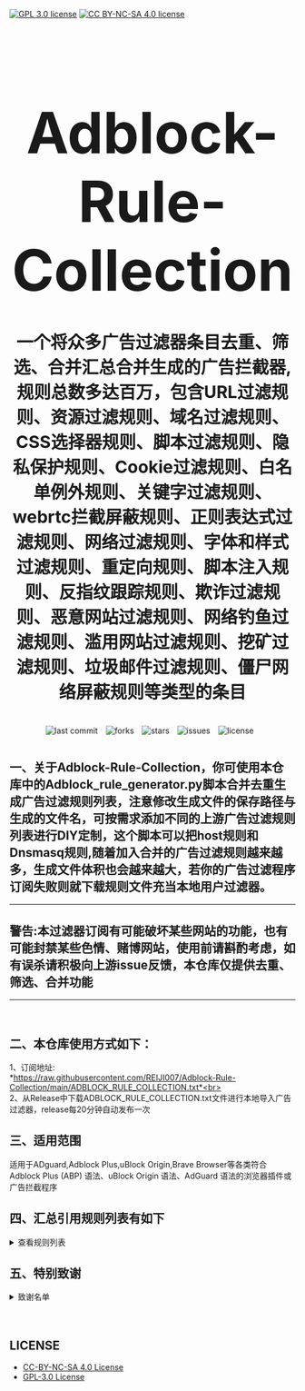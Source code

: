 [![GPL 3.0 license](https://img.shields.io/badge/License-GPL%20v3-blue.svg)](https://github.com/REIJI007/Adblock-Rule-Collection/blob/main/LICENSE-GPL3.0)
[![CC BY-NC-SA 4.0 license](https://img.shields.io/badge/License-CC%20BY--NC--SA%204.0-lightgrey.svg)](https://github.com/REIJI007/Adblock-Rule-Collection/blob/main/LICENSE-CC%20BY-NC-SA%204.0)
<!-- 居中的大标题 -->
<h1 align="center" style="font-size: 100px; margin-bottom: 40px;">Adblock-Rule-Collection</h1>

<!-- 居中的副标题 -->
<h2 align="center" style="font-size: 30px; margin-bottom: 40px;">一个将众多广告过滤器条目去重、筛选、合并汇总合并生成的广告拦截器,规则总数多达百万，包含URL过滤规则、资源过滤规则、域名过滤规则、CSS选择器规则、脚本过滤规则、隐私保护规则、Cookie过滤规则、白名单例外规则、关键字过滤规则、webrtc拦截屏蔽规则、正则表达式过滤规则、网络过滤规则、字体和样式过滤规则、重定向规则、脚本注入规则、反指纹跟踪规则、欺诈过滤规则、恶意网站过滤规则、网络钓鱼过滤规则、滥用网站过滤规则、挖矿过滤规则、垃圾邮件过滤规则、僵尸网络屏蔽规则等类型的条目</h2>

<!-- 徽章（根据需要调整） -->
<p align="center" style="margin-bottom: 40px;">
    <img src="https://img.shields.io/badge/last%20commit-today-brightgreen" alt="last commit" style="margin-right: 10px;">
    <img src="https://img.shields.io/github/forks/REIJI007/Adblock-Rule-Collection" alt="forks" style="margin-right: 10px;">
    <img src="https://img.shields.io/github/stars/REIJI007/Adblock-Rule-Collection" alt="stars" style="margin-right: 10px;">
    <img src="https://img.shields.io/github/issues/REIJI007/Adblock-Rule-Collection" alt="issues" style="margin-right: 10px;">
    <img src="https://img.shields.io/github/license/REIJI007/Adblock-Rule-Collection" alt="license" style="margin-right: 10px;">
</p>


## 一、关于Adblock-Rule-Collection，你可使用本仓库中的Adblock_rule_generator.py脚本合并去重生成广告过滤规则列表，注意修改生成文件的保存路径与生成的文件名，可按需求添加不同的上游广告过滤规则列表进行DIY定制，这个脚本可以把host规则和Dnsmasq规则,随着加入合并的广告过滤规则越来越多，生成文件体积也会越来越大，若你的广告过滤程序订阅失败则就下载规则文件充当本地用户过滤器。

<hr>

## 警告:本过滤器订阅有可能破坏某些网站的功能，也有可能封禁某些色情、赌博网站，使用前请斟酌考虑，如有误杀请积极向上游issue反馈，本仓库仅提供去重、筛选、合并功能

<hr>
<br>

## 二、本仓库使用方式如下：
1、订阅地址: <br> *https://raw.githubusercontent.com/REIJI007/Adblock-Rule-Collection/main/ADBLOCK_RULE_COLLECTION.txt*<br>
<br>
2、从Release中下载ADBLOCK_RULE_COLLECTION.txt文件进行本地导入广告过滤器，release每20分钟自动发布一次
<br>

## 三、适用范围
适用于ADguard,Adblock Plus,uBlock Origin,Brave Browser等各类符合Adblock Plus (ABP) 语法、uBlock Origin 语法、AdGuard 语法的浏览器插件或广告拦截程序
<br>


## 四、汇总引用规则列表有如下
<details>
  <summary>查看规则列表</summary>

1. [Anti-ad for adguard](https://anti-ad.net/adguard.txt)  
2. [Anti-ad-Easylist](https://anti-ad.net/easylist.txt)  
3. [OISD Big List](https://big.oisd.nl)  
4. [EasyList](https://easylist.to/easylist/easylist.txt)  
5. [EasyList — first-party servers](https://raw.githubusercontent.com/easylist/easylist/master/easylist/easylist_adservers.txt)  
6. [EasyList — third-party servers](https://raw.githubusercontent.com/easylist/easylist/master/easylist/easylist_thirdparty.txt)  
7. [EasyList Privacy](https://easylist.to/easylist/easyprivacy.txt)  
8. [EasyList Privacy — trackingservers](https://raw.githubusercontent.com/easylist/easylist/master/easyprivacy/easyprivacy_trackingservers.txt)  
9. [EasyPrivacy — third-party trackers](https://raw.githubusercontent.com/easylist/easylist/master/easyprivacy/easyprivacy_thirdparty.txt)  
10. [EasyPrivacy — third-party international trackers](https://raw.githubusercontent.com/easylist/easylist/master/easyprivacy/easyprivacy_thirdparty_international.txt)  
11. [Easylist Cookie List](https://secure.fanboy.co.nz/fanboy-cookiemonster.txt)  
12. [EasyList China](https://raw.githubusercontent.com/easylist/easylistchina/master/easylistchina.txt)  
13. [Adblock Warning Removal List](https://easylist-downloads.adblockplus.org/antiadblockfilters.txt)  
14. [Fanboy's Annoyance List](https://secure.fanboy.co.nz/fanboy-annoyance.txt)  
15. [Fanboy's Social Blocking List](https://easylist.to/easylist/fanboy-social.txt)  
16. [Fanboy's Anti-thirdparty Fonts](https://www.fanboy.co.nz/fanboy-antifonts.txt)  
17. [Fanboy's Notifications Blocking List](https://raw.githubusercontent.com/DandelionSprout/adfilt/master/Other%20domains%20versions/FanboyNotifications-LoadableInUBO.txt)  
18. [CJX's Annoyance List](https://raw.githubusercontent.com/cjx82630/cjxlist/master/cjx-annoyance.txt)  
19. [CJX's EasyList Lite](https://raw.githubusercontent.com/cjx82630/cjxlist/master/cjxlist.txt)  
20. [CJX's uBlock list](https://raw.githubusercontent.com/cjx82630/cjxlist/master/cjx-ublock.txt)  
21. [uniartrisan's Adblock List Plus](https://raw.githubusercontent.com/uniartisan/adblock_list/master/adblock_plus.txt)  
22. [uniartrisan's Privacy List](https://raw.githubusercontent.com/uniartisan/adblock_list/master/adblock_privacy.txt)  
23. [AdRules AdBlock List Plus](https://raw.githubusercontent.com/Cats-Team/AdRules/main/adblock_plus.txt)  
24. [AdRules DNS List](https://raw.githubusercontent.com/Cats-Team/AdRules/main/dns.txt)  
25. [AdBlock DNS](https://raw.githubusercontent.com/217heidai/adblockfilters/main/rules/adblockdns.txt)  
26. [AdBlock Filter](https://raw.githubusercontent.com/217heidai/adblockfilters/main/rules/adblockfilters.txt)  
27. [GOODBYEADS](https://raw.githubusercontent.com/8680/GOODBYEADS/master/rules.txt)  
28. [GOODBYEADS-DNS](https://raw.githubusercontent.com/8680/GOODBYEADS/master/dns.txt)  
29. [GOODBYEADS-allow](https://raw.githubusercontent.com/8680/GOODBYEADS/master/allow.txt)  
30. [AWAvenue-Ads-Rule](https://raw.githubusercontent.com/TG-Twilight/AWAvenue-Ads-Rule/main/AWAvenue-Ads-Rule.txt)  
31. [Bibaiji's ad-rules](https://raw.githubusercontent.com/Bibaiji/ad-rules/main/rule/ad-rules.txt)  
32. [uBlock filters](https://raw.githubusercontent.com/uBlockOrigin/uAssets/master/filters/filters.txt)  
33. [uBlock privacy filter](https://raw.githubusercontent.com/uBlockOrigin/uAssets/master/filters/privacy.txt)  
34. [uBlock mobile filter](https://raw.githubusercontent.com/uBlockOrigin/uAssets/master/filters/filters-mobile.txt)  
35. [uBlock Badware risks filter](https://raw.githubusercontent.com/uBlockOrigin/uAssets/master/filters/badware.txt)  
36. [uBlock Annoyances-Cookies filter](https://raw.githubusercontent.com/uBlockOrigin/uAssets/master/filters/annoyances-cookies.txt)  
37. [uBlock Annoyances-others filter](https://raw.githubusercontent.com/uBlockOrigin/uAssets/master/filters/annoyances-others.txt)  
38. [uBlock Resource abuse filters](https://raw.githubusercontent.com/uBlockOrigin/uAssets/master/filters/resource-abuse.txt)  
39. [uBlock Unbreak filter](https://raw.githubusercontent.com/uBlockOrigin/uAssets/master/filters/unbreak.txt)  
40. [AdGuard Base filter cryptominers](https://raw.githubusercontent.com/AdguardTeam/AdguardFilters/master/BaseFilter/sections/cryptominers.txt)  
41. [AdGuard Exclusion rules](https://raw.githubusercontent.com/AdguardTeam/AdGuardSDNSFilter/master/Filters/exclusions.txt)  
42. [AdGuard Exception rules](https://raw.githubusercontent.com/AdguardTeam/AdGuardSDNSFilter/master/Filters/exceptions.txt)  
43. [AdGuardSDNSFilter](https://raw.githubusercontent.com/AdguardTeam/AdGuardSDNSFilter/master/Filters/rules.txt)  
44. [AdGuard Base filter](https://raw.githubusercontent.com/AdguardTeam/FiltersRegistry/master/filters/filter_2_Base/filter.txt)  
45. [AdGuard Base filter — first-party servers](https://raw.githubusercontent.com/AdguardTeam/AdguardFilters/master/BaseFilter/sections/adservers_firstparty.txt)  
46. [AdGuard Base filter — foreign servers](https://raw.githubusercontent.com/AdguardTeam/AdguardFilters/master/BaseFilter/sections/foreign.txt)  
47. [AdGuard Mobile filter](https://raw.githubusercontent.com/AdguardTeam/AdguardFilters/master/MobileFilter/sections/adservers.txt)  
48. [AdGuard Tracking Protection filter](https://raw.githubusercontent.com/AdguardTeam/FiltersRegistry/master/filters/filter_3_Spyware/filter.txt)  
49. [AdGuard Tracking Protection filter — first-party trackers](https://raw.githubusercontent.com/AdguardTeam/AdguardFilters/master/SpywareFilter/sections/tracking_servers_firstparty.txt)  
50. [AdGuard Tracking Protection filter — third-party trackers](https://raw.githubusercontent.com/AdguardTeam/AdguardFilters/master/SpywareFilter/sections/tracking_servers.txt)
51. [AdGuard Tracking Protection filter — mobile trackers](https://raw.githubusercontent.com/AdguardTeam/AdguardFilters/master/SpywareFilter/sections/mobile.txt)  
52. [AdGuard URL Tracking filter](https://raw.githubusercontent.com/AdguardTeam/FiltersRegistry/master/filters/filter_17_TrackParam/filter.txt)  
53. [AdGuard Social media filter](https://raw.githubusercontent.com/AdguardTeam/FiltersRegistry/master/filters/filter_4_Social/filter.txt)  
54. [AdGuard Annoyances filter](https://raw.githubusercontent.com/AdguardTeam/FiltersRegistry/master/filters/filter_14_Annoyances/filter.txt)  
55. [AdGuard CNAME original trackers list](https://raw.githubusercontent.com/AdguardTeam/cname-trackers/master/data/combined_original_trackers.txt)  
56. [AdGuard CNAME disguised ads list](https://raw.githubusercontent.com/AdguardTeam/cname-trackers/master/data/combined_disguised_ads.txt)  
57. [AdGuard CNAME disguised clickthroughs list](https://raw.githubusercontent.com/AdguardTeam/cname-trackers/master/data/combined_disguised_clickthroughs.txt)  
58. [AdGuard CNAME disguised microsites list](https://raw.githubusercontent.com/AdguardTeam/cname-trackers/master/data/combined_disguised_microsites.txt)  
59. [AdGuard CNAME disguised trackers list](https://raw.githubusercontent.com/AdguardTeam/cname-trackers/master/data/combined_disguised_trackers.txt)  
60. [AdGuard CNAME disguised mail_trackers list](https://raw.githubusercontent.com/AdguardTeam/cname-trackers/master/data/combined_disguised_mail_trackers.txt)  
61. [AdGuard Chinese filter](https://raw.githubusercontent.com/AdguardTeam/FiltersRegistry/master/filters/filter_224_Chinese/filter.txt)  
62. [AdGuard DNS filter](https://raw.githubusercontent.com/AdguardTeam/FiltersRegistry/master/filters/filter_15_DnsFilter/filter.txt)  
63. [AdGuard for Android](https://filters.adtidy.org/android/filters/11.txt)  
64. [AdGuard for iOS](https://filters.adtidy.org/ios/filters/11.txt)  
65. [HyperADRules](https://raw.githubusercontent.com/Lynricsy/HyperADRules/master/rules.txt)  
66. [HyperADRules-DNS](https://raw.githubusercontent.com/Lynricsy/HyperADRules/master/dns.txt)  
67. [HyperADRules-allow](https://raw.githubusercontent.com/Lynricsy/HyperADRules/master/allow.txt)  
68. [TheBestAdrules](https://raw.githubusercontent.com/guandasheng/adguardhome/main/rule/all.txt)  
69. [xinggsf's rules](https://raw.githubusercontent.com/xinggsf/Adblock-Plus-Rule/master/rule.txt)  
70. [xinggsf's mv rules](https://raw.githubusercontent.com/xinggsf/Adblock-Plus-Rule/master/mv.txt)  
71. [superbigsteam rules](https://raw.githubusercontent.com/superbigsteam/adguardhomeguiz/main/rule/all.txt)  
72. [adblock-nocoin-list](https://raw.githubusercontent.com/hoshsadiq/adblock-nocoin-list/master/nocoin.txt)  
73. [GoodbyeAds-AdBlock-Filter](https://raw.githubusercontent.com/jerryn70/GoodbyeAds/master/Formats/GoodbyeAds-AdBlock-Filter.txt)  
74. [GoodbyeAds-Ultra-AdBlock-Filter](https://raw.githubusercontent.com/jerryn70/GoodbyeAds/master)  
75. [Phishing URL Blocklist——AdGuard](https://malware-filter.gitlab.io/malware-filter/phishing-filter-ag.txt)  
76. [Phishing URL Blocklist——AdGuard Home](https://malware-filter.gitlab.io/malware-filter/phishing-filter-agh.txt)  
77. [Phishing URL Blocklist——uBlock Origin](https://malware-filter.gitlab.io/malware-filter/phishing-filter.txt)  
78. [Malicious URL Blocklist——AdGuard](https://malware-filter.gitlab.io/malware-filter/urlhaus-filter-ag.txt)  
79. [Malicious URL Blocklist——AdGuard Home](https://malware-filter.gitlab.io/malware-filter/urlhaus-filter-agh.txt)  
80. [Malicious URL Blocklist——uBlock Origin](https://malware-filter.gitlab.io/malware-filter/urlhaus-filter.txt)  
81. [Tracking JS Blocklist](https://malware-filter.gitlab.io/malware-filter/tracking-filter.txt)  
82. [Botnet IP Blocklist——AdGuard](https://malware-filter.gitlab.io/malware-filter/botnet-filter-ag.txt)  
83. [Botnet IP Blocklist——AdGuard Home](https://malware-filter.gitlab.io/malware-filter/botnet-filter-agh.txt)  
84. [Botnet IP Blocklist——uBlock Origin](https://malware-filter.gitlab.io/malware-filter/botnet-filter.txt)  
85. [ABP filters](https://easylist-msie.adblockplus.org/abp-filters-anti-cv.txt)  
86. [adgk](https://raw.githubusercontent.com/banbendalao/ADgk/master/ADgk.txt)  
87. [yokoffing's Annoyance List](https://raw.githubusercontent.com/yokoffing/filterlists/main/annoyance_list.txt)  
88. [yokoffing's Privacy Essentials](https://raw.githubusercontent.com/yokoffing/filterlists/main/privacy_essentials.txt)  
89. [Spam404's Adblock-list](https://raw.githubusercontent.com/Spam404/lists/master/adblock-list.txt)  
90. [Brave-specific filter](https://raw.githubusercontent.com/brave/adblock-lists/master/brave-lists/brave-specific.txt)  
91. [Brave-ios-specific filter](https://raw.githubusercontent.com/brave/adblock-lists/master/brave-lists/brave-ios-specific.txt)  
92. [Brave-Android-specific filter](https://raw.githubusercontent.com/brave/adblock-lists/master/brave-lists/brave-android-specific.txt)  
93. [Brave-Firstparty filter](https://raw.githubusercontent.com/brave/adblock-lists/master/brave-lists/brave-firstparty.txt)  
94. [Brave-Firstparty-cname filter](https://raw.githubusercontent.com/brave/adblock-lists/master/brave-lists/brave-firstparty-cname.txt)  
95. [Brave-Unbreak filter](https://raw.githubusercontent.com/brave/adblock-lists/master/brave-unbreak.txt)  
96. [Filter unblocking search ads and self-promotions](https://raw.githubusercontent.com/AdguardTeam/FiltersRegistry/master/filters/filter_10_Useful/filter.txt)  
97. [Peter Lowe’s Ad and Tracking Server List](https://pgl.yoyo.org/adservers/serverlist.php?hostformat=adblockplus&showintro=0)  
98. [Dandelion Sprout's Anti-Malware List (for AdGuard)](https://raw.githubusercontent.com/DandelionSprout/adfilt/master/Alternate%20versions%20Anti-Malware%20List/AntiMalwareAdGuard.txt)  
99. [Dandelion Sprout's Anti-Malware List (for Adblock Plus and AdBlock)](https://raw.githubusercontent.com/DandelionSprout/adfilt/master/Alternate%20versions%20Anti-Malware%20List/AntiMalwareABP.txt)  
100. [The Block List Project - Smart TV List](https://raw.githubusercontent.com/blocklistproject/Lists/master/adguard/smart-tv-ags.txt)  
101. [The Block List Project - Ads List](https://raw.githubusercontent.com/blocklistproject/Lists/master/adguard/ads-ags.txt)  
102. [The Block List Project - Basic Starter List](https://raw.githubusercontent.com/blocklistproject/Lists/master/adguard/basic-ags.txt)  
103. [The Block List Project - Tracking List](https://raw.githubusercontent.com/blocklistproject/Lists/master/adguard/tracking-ags.txt)  
104. [The Block List Project - Malware List](https://raw.githubusercontent.com/blocklistproject/Lists/master/adguard/malware-ags.txt)  
105. [The Block List Project - Scam List](https://raw.githubusercontent.com/blocklistproject/Lists/master/adguard/scam-ags.txt)  
106. [The Block List Project - Phishing List](https://raw.githubusercontent.com/blocklistproject/Lists/master/adguard/phishing-ags.txt)  
107. [The Block List Project - Ransomware List](https://raw.githubusercontent.com/blocklistproject/Lists/master/adguard/ransomware-ags.txt)  
108. [The Block List Project - Fraud List](https://raw.githubusercontent.com/blocklistproject/Lists/master/adguard/fraud-ags.txt)  
109. [The Block List Project - Abuse List](https://raw.githubusercontent.com/blocklistproject/Lists/master/adguard/abuse-ags.txt)  
110. [The Block List Project - Redirect List](https://raw.githubusercontent.com/blocklistproject/Lists/master/adguard/redirect-ags.txt)  
111. [Anti-Adblock Killer](https://raw.githubusercontent.com/reek/anti-adblock-killer/master/anti-adblock-killer-filters.txt)  
112. [Scam Blocklist (Adblock Plus)](https://raw.githubusercontent.com/durablenapkin/scamblocklist/master/adguard.txt)  
113. [Smart-TV Blocklist for AdGuard Home](https://raw.githubusercontent.com/Perflyst/PiHoleBlocklist/master/SmartTV-AGH.txt)
114. [HaGeZi's Pro DNS Blocklist](https://raw.githubusercontent.com/hagezi/dns-blocklists/main/adblock/pro.txt)
115. [HaGeZi's Fake DNS Blocklist](https://raw.githubusercontent.com/hagezi/dns-blocklists/main/adblock/fake.txt)
116. [HaGeZi's Light DNS Blocklist](https://raw.githubusercontent.com/hagezi/dns-blocklists/main/adblock/light.txt)
117. [HaGeZi's DynDNS Blocklist](https://raw.githubusercontent.com/hagezi/dns-blocklists/main/adblock/dyndns.txt)
118. [HaGeZi's Normal DNS Blocklist](https://raw.githubusercontent.com/hagezi/dns-blocklists/main/adblock/multi.txt)
119. [HaGeZi's Personal DNS Blocklist](https://raw.githubusercontent.com/hagezi/dns-blocklists/main/adblock/personal.txt)
120. [HaGeZi's Pop-Up Ads DNS Blocklist](https://raw.githubusercontent.com/hagezi/dns-blocklists/main/adblock/popupads.txt)
121. [HaGeZi's Ultimate DNS Blocklist](https://raw.githubusercontent.com/hagezi/dns-blocklists/main/adblock/ultimate.txt)
122. [HaGeZi's The World's Most Abused TLDs - Aggressive](https://raw.githubusercontent.com/hagezi/dns-blocklists/main/adblock/spam-tlds-adblock-aggressive.txt)
123. [HaGeZi's The World's Most Abused TLDs](https://raw.githubusercontent.com/hagezi/dns-blocklists/main/adblock/spam-tlds-adblock-allow.txt)
124. [HaGeZi's Threat Intelligence Feeds DNS Blocklist](https://raw.githubusercontent.com/hagezi/dns-blocklists/main/adblock/tif.txt)
125. [HaGeZi's Allowlist Referral](https://raw.githubusercontent.com/hagezi/dns-blocklists/main/adblock/whitelist-referral.txt)
126. [HaGeZi's Allowlist URL Shortener](https://raw.githubusercontent.com/hagezi/dns-blocklists/main/adblock/whitelist-urlshortener.txt)
127. [neodevpro's adblock list](https://raw.githubusercontent.com/neodevpro/neodevhost/master/adblocker)
128. [notracking's adblock List](https://raw.githubusercontent.com/notracking/hosts-blocklists/master/adblock/adblock.txt)
129. [damengzhu's adblock List](https://raw.githubusercontent.com/damengzhu/banad/main/jiekouAD.txt)
130. [damengzhu's DNS List](https://raw.githubusercontent.com/damengzhu/banad/main/dnslist.txt)
131. [hectorm's adblock List](https://hblock.molinero.dev/hosts_adblock.txt)
132. [1Hosts's adblock list](https://raw.githubusercontent.com/badmojr/1Hosts/master/Pro/adblock.txt)
  

  
</details>

## 五、特别致谢
<details>
  <summary>致谢名单</summary>

1. [anti-AD](https://github.com/privacy-protection-tools/anti-AD)
2. [easylist](https://github.com/easylist/easylist)
3. [cjxlist](https://github.com/cjx82630/cjxlist)
4. [uniartisan](https://github.com/uniartisan/adblock_list)
5. [Cats-Team](https://github.com/Cats-Team/AdRules)
6. [217heidai](https://github.com/217heidai/adblockfilters)
7. [GOODBYEADS](https://github.com/8680/GOODBYEADS)
8. [AWAvenue-Ads-Rule](https://github.com/TG-Twilight/AWAvenue-Ads-Rule)
9. [Bibaiji](https://github.com/Bibaiji/ad-rules/)
10. [uBlockOrigin](https://github.com/uBlockOrigin/uAssets)
11. [ADguardTeam](https://github.com/AdguardTeam/AdGuardFilters)
12. [HyperADRules](https://github.com/Lynricsy/HyperADRules)
13. [guandasheng](https://github.com/guandasheng/adguardhome)
14. [xinggsf](https://github.com/xinggsf/Adblock-Plus-Rule)
15. [superbigsteam](https://github.com/superbigsteam/adguardhomeguiz)
16. [hoshsadiq](https://github.com/hoshsadiq/adblock-nocoin-list)
17. [jerryn70](https://github.com/jerryn70/GoodbyeAds)
18. [malware-filter](https://gitlab.com/malware-filter)
19. [abp-filters](https://gitlab.com/eyeo/anti-cv/abp-filters-anti-cv)
20. [banbendalao](https://github.com/banbendalao/ADgk)
21. [yokoffing](https://github.com/yokoffing/filterlists)
22. [Spam404](https://github.com/Spam404/lists)
23. [brave](https://github.com/brave/adblock-lists)
24. [Peter Lowe](https://pgl.yoyo.org/adservers/)
25. [DandelionSprout](https://github.com/DandelionSprout/adfilt)
26. [blocklistproject](https://github.com/blocklistproject/Lists)
27. [reek](https://github.com/reek/anti-adblock-killer)
28. [durablenapkin](https://github.com/durablenapkin/scamblocklist)
29. [oisd](https://github.com/sjhgvr/oisd)
30. [Perflyst](https://github.com/Perflyst/PiHoleBlocklist)
31. [hagezi](https://github.com/hagezi/dns-blocklists)
32. [neodevpro](https://github.com/neodevpro/neodevhost)
33. [notracking](https://github.com/notracking/hosts-blocklists)
34. [damengzhu](https://github.com/damengzhu/banad)
35. [hectorm](https://github.com/hectorm/hblock)
36. [badmojr](https://github.com/badmojr/1Hosts)

  </details>





<br>
<br>


## LICENSE
- [CC-BY-NC-SA 4.0 License](https://github.com/REIJI007/Adblock-Rule-Collection/blob/main/LICENSE-CC%20BY-NC-SA%204.0)
- [GPL-3.0 License](https://github.com/REIJI007/Adblock-Rule-Collection/blob/main/LICENSE-GPL3.0)
